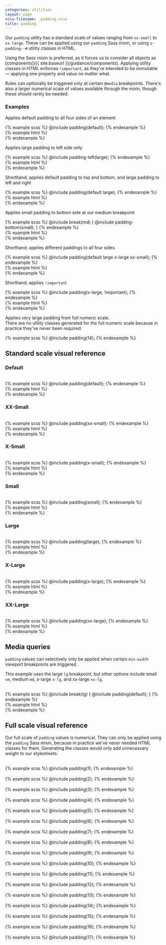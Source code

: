 ```yaml
---
categories: utilities
layout: page
scss-filename: _padding.scss
title: padding
---
```

Our `padding` utility has a standard scale of values ranging from `xx-small` to `xx-large`. These can be applied using our `padding` Sass mixin, or using `u-padding--#` utility classes in HTML.

Using the Sass mixin is preferred, as it forces us to consider all objects as [components]({{ site.baseurl }}/guidance/components). Applying utility classes in HTML enforces `!important`, as they're intended to be immutable — applying one property and value no matter what.

Rules can optionally be triggered only at certain `@media` breakpoints. There's also a larger numerical scale of values available through the mixin, though these should rarely be needed.


### Examples

Applies default padding to all four sides of an element

<div class="DocsExample DocsExample--render--hidden DocsExample--render--hidden--grouped">
{% example scss %}
@include padding(default);
{% endexample %}
</div>

<div class="DocsExample DocsExample--render--hidden">
{% example html %}
<div class="u-padding--default"></div>
{% endexample %}
</div>


Applies large padding to left side only

<div class="DocsExample DocsExample--render--hidden DocsExample--render--hidden--grouped">
{% example scss %}
@include padding-left(large);
{% endexample %}
</div>

<div class="DocsExample DocsExample--render--hidden">
{% example html %}
<div class="u-padding-left--large"></div>
{% endexample %}
</div>


Shorthand; applies default padding to top and bottom, and large padding to left and right

<div class="DocsExample DocsExample--render--hidden DocsExample--render--hidden--grouped">
{% example scss %}
@include padding(default large);
{% endexample %}
</div>

<div class="DocsExample DocsExample--render--hidden">
{% example html %}
<div class="u-padding-top--default u-padding-right--large u-padding-bottom--default u-padding-left--large"></div>
{% endexample %}
</div>


Applies small padding to bottom side at our medium breakpoint

<div class="DocsExample DocsExample--render--hidden DocsExample--render--hidden--grouped">
{% example scss %}
@include break(md) {
  @include padding-bottom(small);
}
{% endexample %}
</div>

<div class="DocsExample DocsExample--render--hidden">
{% example html %}
<div class="u-md-padding-bottom--small"></div>
{% endexample %}
</div>


Shorthand; applies different paddings to all four sides

<div class="DocsExample DocsExample--render--hidden DocsExample--render--hidden--grouped">
{% example scss %}
@include padding(default large x-large xx-small);
{% endexample %}
</div>

<div class="DocsExample DocsExample--render--hidden">
{% example html %}
<div class="u-padding-top--default u-padding-right--large u-padding-bottom--x-large u-padding-left--xx-small"></div>
{% endexample %}
</div>


Shorthand; applies `!important`

<div class="DocsExample DocsExample--render--hidden DocsExample--render--hidden--grouped">
{% example scss %}
@include padding(x-large, !important);
{% endexample %}
</div>

<div class="DocsExample DocsExample--render--hidden">
{% example html %}
<div class="u-padding--x-large"></div>
{% endexample %}
</div>


Applies very large padding from full numeric scale.  
There are no utility classes generated for the full numeric scale because in practice they've never been required.

<div class="DocsExample DocsExample--render--hidden">
{% example scss %}
@include padding(14);
{% endexample %}
</div>


## Standard scale visual reference

### Default
<div class="DocsExample DocsExample--render--hidden DocsExample--render--hidden--grouped">
  <div class="DocsExample-preview DocsExample-preview--spacing DocsExample-preview--spacing--5">
    <div class="DocsExample-preview-child">
      &nbsp;
    </div>
  </div>
{% example scss %}
@include padding(default);
{% endexample %}
</div>

<div class="DocsExample DocsExample--render--hidden">
{% example html %}
<div class="u-padding--default"></div>
{% endexample %}
</div>


### XX-Small
<div class="DocsExample DocsExample--render--hidden DocsExample--render--hidden--grouped">
  <div class="DocsExample-preview DocsExample-preview--spacing DocsExample-preview--spacing--1">
    <div class="DocsExample-preview-child">
      &nbsp;
    </div>
  </div>
{% example scss %}
@include padding(xx-small);
{% endexample %}
</div>

<div class="DocsExample DocsExample--render--hidden">
{% example html %}
<div class="u-padding--xx-small"></div>
{% endexample %}
</div>


### X-Small
<div class="DocsExample DocsExample--render--hidden DocsExample--render--hidden--grouped">
  <div class="DocsExample-preview DocsExample-preview--spacing DocsExample-preview--spacing--2">
    <div class="DocsExample-preview-child">
      &nbsp;
    </div>
  </div>
{% example scss %}
@include padding(x-small);
{% endexample %}
</div>

<div class="DocsExample DocsExample--render--hidden">
{% example html %}
<div class="u-padding--x-small"></div>
{% endexample %}
</div>


### Small
<div class="DocsExample DocsExample--render--hidden DocsExample--render--hidden--grouped">
  <div class="DocsExample-preview DocsExample-preview--spacing DocsExample-preview--spacing--3">
    <div class="DocsExample-preview-child">
      &nbsp;
    </div>
  </div>
{% example scss %}
@include padding(small);
{% endexample %}
</div>

<div class="DocsExample DocsExample--render--hidden">
{% example html %}
<div class="u-padding--small"></div>
{% endexample %}
</div>


### Large
<div class="DocsExample DocsExample--render--hidden DocsExample--render--hidden--grouped">
  <div class="DocsExample-preview DocsExample-preview--spacing DocsExample-preview--spacing--7">
    <div class="DocsExample-preview-child">
      &nbsp;
    </div>
  </div>
{% example scss %}
@include padding(large);
{% endexample %}
</div>

<div class="DocsExample DocsExample--render--hidden">
{% example html %}
<div class="u-padding--large"></div>
{% endexample %}
</div>


### X-Large
<div class="DocsExample DocsExample--render--hidden DocsExample--render--hidden--grouped">
  <div class="DocsExample-preview DocsExample-preview--spacing DocsExample-preview--spacing--9">
    <div class="DocsExample-preview-child">
      &nbsp;
    </div>
  </div>
{% example scss %}
@include padding(x-large);
{% endexample %}
</div>

<div class="DocsExample DocsExample--render--hidden">
{% example html %}
<div class="u-padding--x-large"></div>
{% endexample %}
</div>


### XX-Large
<div class="DocsExample DocsExample--render--hidden DocsExample--render--hidden--grouped">
  <div class="DocsExample-preview DocsExample-preview--spacing DocsExample-preview--spacing--13">
    <div class="DocsExample-preview-child">
      &nbsp;
    </div>
  </div>
{% example scss %}
@include padding(xx-large);
{% endexample %}
</div>

<div class="DocsExample DocsExample--render--hidden">
{% example html %}
<div class="u-padding--xx-large"></div>
{% endexample %}
</div>



## Media queries
`padding` values can selectively only be applied when certain `min-width` viewport breakpoints are triggered.

This example uses the large `lg` breakpoint, but other options include small `sm`, medium `md`, x-large `x-lg`, and xx-large `xx-lg`.

<div class="DocsExample DocsExample--render--hidden DocsExample--render--hidden--grouped">
  <div class="DocsExample-preview DocsExample-preview--spacing DocsExample-preview--spacing--5-lg">
    <div class="DocsExample-preview-child">
      &nbsp;
    </div>
  </div>
{% example scss %}
@include break(lg) {
  @include padding(default);
}
{% endexample %}
</div>

<div class="DocsExample DocsExample--render--hidden">
{% example html %}
<div class="u-lg-padding--default"></div>
{% endexample %}
</div>



## Full scale visual reference
Our full scale of `padding` values is numerical. They can only be applied using the `padding` Sass mixin, because in practice we've never needed HTML classes for them. Generating the classes would only add unnecessary weight to our stylesheets.

<div class="DocsExample DocsExample--render--hidden">
  <div class="DocsExample-preview DocsExample-preview--spacing DocsExample-preview--spacing--1">
    <div class="DocsExample-preview-child">
      &nbsp;
    </div>
  </div>
{% example scss %}
@include padding(1);
{% endexample %}
</div>

<div class="DocsExample DocsExample--render--hidden">
  <div class="DocsExample-preview DocsExample-preview--spacing DocsExample-preview--spacing--2">
    <div class="DocsExample-preview-child">
      &nbsp;
    </div>
  </div>
{% example scss %}
@include padding(2);
{% endexample %}
</div>

<div class="DocsExample DocsExample--render--hidden">
  <div class="DocsExample-preview DocsExample-preview--spacing DocsExample-preview--spacing--3">
    <div class="DocsExample-preview-child">
      &nbsp;
    </div>
  </div>
{% example scss %}
@include padding(3);
{% endexample %}
</div>

<div class="DocsExample DocsExample--render--hidden">
  <div class="DocsExample-preview DocsExample-preview--spacing DocsExample-preview--spacing--4">
    <div class="DocsExample-preview-child">
      &nbsp;
    </div>
  </div>
{% example scss %}
@include padding(4);
{% endexample %}
</div>

<div class="DocsExample DocsExample--render--hidden">
  <div class="DocsExample-preview DocsExample-preview--spacing DocsExample-preview--spacing--5">
    <div class="DocsExample-preview-child">
      &nbsp;
    </div>
  </div>
{% example scss %}
@include padding(5);
{% endexample %}
</div>

<div class="DocsExample DocsExample--render--hidden">
  <div class="DocsExample-preview DocsExample-preview--spacing DocsExample-preview--spacing--6">
    <div class="DocsExample-preview-child">
      &nbsp;
    </div>
  </div>
{% example scss %}
@include padding(6);
{% endexample %}
</div>

<div class="DocsExample DocsExample--render--hidden">
  <div class="DocsExample-preview DocsExample-preview--spacing DocsExample-preview--spacing--7">
    <div class="DocsExample-preview-child">
      &nbsp;
    </div>
  </div>
{% example scss %}
@include padding(7);
{% endexample %}
</div>

<div class="DocsExample DocsExample--render--hidden">
  <div class="DocsExample-preview DocsExample-preview--spacing DocsExample-preview--spacing--8">
    <div class="DocsExample-preview-child">
      &nbsp;
    </div>
  </div>
{% example scss %}
@include padding(8);
{% endexample %}
</div>

<div class="DocsExample DocsExample--render--hidden">
  <div class="DocsExample-preview DocsExample-preview--spacing DocsExample-preview--spacing--9">
    <div class="DocsExample-preview-child">
      &nbsp;
    </div>
  </div>
{% example scss %}
@include padding(9);
{% endexample %}
</div>

<div class="DocsExample DocsExample--render--hidden">
  <div class="DocsExample-preview DocsExample-preview--spacing DocsExample-preview--spacing--10">
    <div class="DocsExample-preview-child">
      &nbsp;
    </div>
  </div>
{% example scss %}
@include padding(10);
{% endexample %}
</div>

<div class="DocsExample DocsExample--render--hidden">
  <div class="DocsExample-preview DocsExample-preview--spacing DocsExample-preview--spacing--11">
    <div class="DocsExample-preview-child">
      &nbsp;
    </div>
  </div>
{% example scss %}
@include padding(11);
{% endexample %}
</div>

<div class="DocsExample DocsExample--render--hidden">
  <div class="DocsExample-preview DocsExample-preview--spacing DocsExample-preview--spacing--12">
    <div class="DocsExample-preview-child">
      &nbsp;
    </div>
  </div>
{% example scss %}
@include padding(12);
{% endexample %}
</div>

<div class="DocsExample DocsExample--render--hidden">
  <div class="DocsExample-preview DocsExample-preview--spacing DocsExample-preview--spacing--13">
    <div class="DocsExample-preview-child">
      &nbsp;
    </div>
  </div>
{% example scss %}
@include padding(13);
{% endexample %}
</div>

<div class="DocsExample DocsExample--render--hidden">
  <div class="DocsExample-preview DocsExample-preview--spacing DocsExample-preview--spacing--14">
    <div class="DocsExample-preview-child">
      &nbsp;
    </div>
  </div>
{% example scss %}
@include padding(14);
{% endexample %}
</div>

<div class="DocsExample DocsExample--render--hidden">
  <div class="DocsExample-preview DocsExample-preview--spacing DocsExample-preview--spacing--15">
    <div class="DocsExample-preview-child">
      &nbsp;
    </div>
  </div>
{% example scss %}
@include padding(15);
{% endexample %}
</div>

<div class="DocsExample DocsExample--render--hidden">
  <div class="DocsExample-preview DocsExample-preview--spacing DocsExample-preview--spacing--16">
    <div class="DocsExample-preview-child">
      &nbsp;
    </div>
  </div>
{% example scss %}
@include padding(16);
{% endexample %}
</div>

<div class="DocsExample DocsExample--render--hidden">
  <div class="DocsExample-preview DocsExample-preview--spacing DocsExample-preview--spacing--17">
    <div class="DocsExample-preview-child">
      &nbsp;
    </div>
  </div>
{% example scss %}
@include padding(17);
{% endexample %}
</div>
